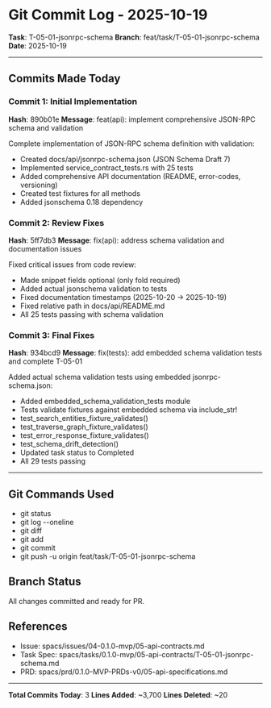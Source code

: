 # Git Commit Log - 2025-10-19

**Task**: T-05-01-jsonrpc-schema
**Branch**: feat/task/T-05-01-jsonrpc-schema
**Date**: 2025-10-19

---

## Commits Made Today

### Commit 1: Initial Implementation
**Hash**: 890b01e
**Message**: feat(api): implement comprehensive JSON-RPC schema and validation

Complete implementation of JSON-RPC schema definition with validation:
- Created docs/api/jsonrpc-schema.json (JSON Schema Draft 7)
- Implemented service_contract_tests.rs with 25 tests
- Added comprehensive API documentation (README, error-codes, versioning)
- Created test fixtures for all methods
- Added jsonschema 0.18 dependency

### Commit 2: Review Fixes
**Hash**: 5ff7db3
**Message**: fix(api): address schema validation and documentation issues

Fixed critical issues from code review:
- Made snippet fields optional (only fold required)
- Added actual jsonschema validation to tests
- Fixed documentation timestamps (2025-10-20 → 2025-10-19)
- Fixed relative path in docs/api/README.md
- All 25 tests passing with schema validation

### Commit 3: Final Fixes
**Hash**: 934bcd9
**Message**: fix(tests): add embedded schema validation tests and complete T-05-01

Added actual schema validation tests using embedded jsonrpc-schema.json:
- Added embedded_schema_validation_tests module
- Tests validate fixtures against embedded schema via include_str!
- test_search_entities_fixture_validates()
- test_traverse_graph_fixture_validates()
- test_error_response_fixture_validates()
- test_schema_drift_detection()
- Updated task status to Completed
- All 29 tests passing

---

## Git Commands Used

- git status
- git log --oneline
- git diff
- git add
- git commit
- git push -u origin feat/task/T-05-01-jsonrpc-schema

## Branch Status

All changes committed and ready for PR.

## References

- Issue: spacs/issues/04-0.1.0-mvp/05-api-contracts.md
- Task Spec: spacs/tasks/0.1.0-mvp/05-api-contracts/T-05-01-jsonrpc-schema.md
- PRD: spacs/prd/0.1.0-MVP-PRDs-v0/05-api-specifications.md

---

**Total Commits Today**: 3
**Lines Added**: ~3,700
**Lines Deleted**: ~20
